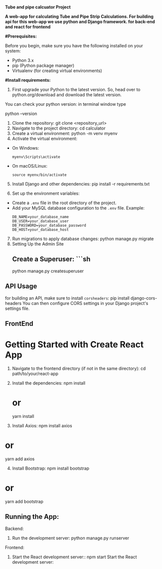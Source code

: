 ﻿**Tube and pipe calcuator Project**

**A web-app for calculating Tube and Pipe Strip Calculations. For building api for this web-app we use python and Django framework. for back-end and react for frontend**

**#Prerequisites:**

Before you begin, make sure you have the following installed on your system:

- Python 3.x
- pip (Python package manager)
- Virtualenv (for creating virtual environments)

**#Install requirements:**

1. First upgrade your Python to the latest version. So, head over to python.org/download and download the latest version.

You can check your python version: in terminal window type

python –version

1. Clone the repository: git clone <repository_url>
2. Navigate to the project directory: cd calculator
3. Create a virtual environment: python -m venv myenv
4. Activate the virtual environment:

- On Windows:
  ```
  myenv\Scripts\activate
  ```
- On macOS/Linux:
  ```
  source myenv/bin/activate
  ```

5. Install Django and other dependencies:
   pip install -r requirements.txt

6. Set up the environment variables:

- Create a `.env` file in the root directory of the project.
- Add your MySQL database configuration to the `.env` file. Example:
  ```
  DB_NAME=your_database_name
  DB_USER=your_database_user
  DB_PASSWORD=your_database_password
  DB_HOST=your_database_host
  ```

7. Run migrations to apply database changes: python manage.py migrate
8. Setting Up the Admin Site
   ## Create a Superuser: ```sh
   python manage.py createsuperuser

## API Usage

for building an API, make sure to install `corsheaders`:
pip install django-cors-headers
You can then configure CORS settings in your Django project's settings file.

## FrontEnd

# Getting Started with Create React App

1. Navigate to the frontend directory (if not in the same directory):
   cd path/to/your/react-app
2. Install the dependencies:
   npm install

   # or

   yarn install

3. Install Axios:
   npm install axios

# or

yarn add axios

4. Install Bootstrap:
   npm install bootstrap

# or

yarn add bootstrap

## Running the App:

Backend:

1. Run the development server: python manage.py runserver

Frontend:

1. Start the React development server:: npm start
   Start the React development server:
